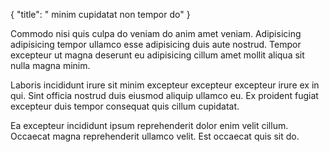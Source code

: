{
  "title": " minim cupidatat non tempor do"
}

Commodo nisi quis culpa do veniam do anim amet veniam. Adipisicing adipisicing tempor ullamco esse adipisicing duis aute nostrud. Tempor excepteur ut magna deserunt eu adipisicing cillum amet mollit aliqua sit nulla magna minim.

Laboris incididunt irure sit minim excepteur excepteur excepteur irure ex in qui. Sint officia nostrud duis eiusmod aliquip ullamco eu. Ex proident fugiat excepteur duis tempor consequat quis cillum cupidatat.

Ea excepteur incididunt ipsum reprehenderit dolor enim velit cillum. Occaecat magna reprehenderit ullamco velit. Est occaecat quis sit do.